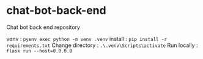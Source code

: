 # chat-bot-back-end
Chat bot back end repository 

venv : `pyenv exec python -m venv .venv`
install : `pip install -r requirements.txt`
Change directory : `.\.venv\Scripts\activate`
Run locally : `flask run --host=0.0.0.0`